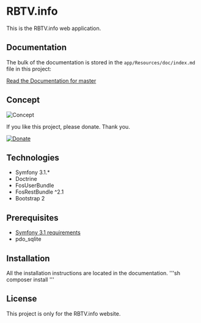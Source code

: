 RBTV.info
=========

This is the RBTV.info web application.

Documentation
-------------

The bulk of the documentation is stored in the `app/Resources/doc/index.md`
file in this project:

[Read the Documentation for master](app/Resources/doc/index.md)

Concept
-------

![Concept](http://images.sesi-hosting.de/di/0I12/concept.png "Concept")

If you like this project, please donate. Thank you.

[![Donate](https://img.shields.io/badge/Donate-PayPal-green.svg)](https://www.paypal.com/cgi-bin/webscr?cmd=_donations&business=UXCYZG75UDC2W&item_name=rbtv.info%20Donation&currency_code=EUR) 

Technologies
------------

* Symfony 3.1.*
* Doctrine
* FosUserBundle
* FosRestBundle ^2.1
* Bootstrap 2

Prerequisites
-------------

* [Symfony 3.1 requirements](https://symfony.com/doc/3.1/reference/requirements.html)
* pdo_sqlite

Installation
------------

All the installation instructions are located in the documentation.
'''sh
composer install
'''

License
-------

This project is only for the RBTV.info website.

